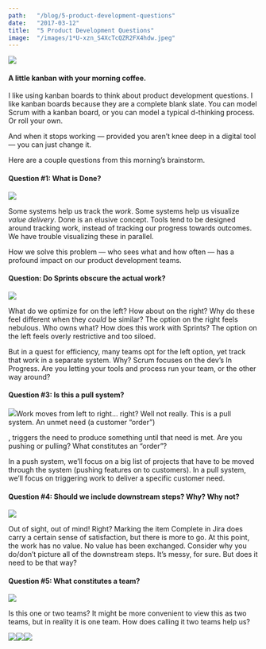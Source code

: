 ```yaml
---
path:	"/blog/5-product-development-questions"
date:	"2017-03-12"
title:	"5 Product Development Questions"
image:	"/images/1*U-xzn_S4XcTcQZR2FX4hdw.jpeg"
---
```


![](/images/1*U-xzn_S4XcTcQZR2FX4hdw.jpeg)

#### A little kanban with your morning coffee.

I like using kanban boards to think about product development questions. I like kanban boards because they are a complete blank slate. You can model Scrum with a kanban board, or you can model a typical d-thinking process. Or roll your own.

And when it stops working — provided you aren’t knee deep in a digital tool — you can just change it.

Here are a couple questions from this morning’s brainstorm.

#### **Question #1: What is Done?**

![](/images/1*LYbaaauE3re4ysBYiXJAbQ.png)

Some systems help us track the *work*. Some systems help us visualize *value delivery*. Done is an elusive concept. Tools tend to be designed around tracking work, instead of tracking our progress towards outcomes. We have trouble visualizing these in parallel.

How we solve this problem — who sees what and how often — has a profound impact on our product development teams.

#### Question: Do Sprints obscure the actual work?

![](/images/1*Nqypr4NRqJejtb1lhaSsXQ.png)

What do we optimize for on the left? How about on the right? Why do these feel different when they *could* be similar? The option on the right feels nebulous. Who owns what? How does this work with Sprints? The option on the left feels overly restrictive and too siloed.

But in a quest for efficiency, many teams opt for the left option, yet track that work in a separate system. Why? Scrum focuses on the dev’s In Progress. Are you letting your tools and process run your team, or the other way around?

#### **Question #3: Is this a pull system?**

![](/images/1*2piaalX3reEq-7U3yVXzfQ.png)Work moves from left to right… right? Well not really. This is a pull system. An unmet need (a customer “order”)

, triggers the need to produce something until that need is met. Are you pushing or pulling? What constitutes an “order”?

In a push system, we’ll focus on a big list of projects that have to be moved through the system (pushing features on to customers). In a pull system, we’ll focus on triggering work to deliver a specific customer need.

#### Question #4: Should we include downstream steps? Why? Why not?

![](/images/1*VWRpPQa_TwF624C8ECUV4w.png)

Out of sight, out of mind! Right? Marking the item Complete in Jira does carry a certain sense of satisfaction, but there is more to go. At this point, the work has no value. No value has been exchanged. Consider why you do/don’t picture all of the downstream steps. It’s messy, for sure. But does it need to be that way?

#### Question #5: What constitutes a team?

![](/images/1*D1-e_0S4xFwZ64ErzLUEOA.png)

Is this one or two teams? It might be more convenient to view this as two teams, but in reality it is one team. How does calling it two teams help us?

[![](/images/1*iq0EKuOUS52AtOW_RSKNxA.jpeg)](http://eepurl.com/bBbrFX)[![](/images/1*sg1PGrUIRQvIDH7bb2OY0A.jpeg)](https://europe2017.eventbrite.com/?aff=mediumfooter)[![](/images/1*N1UpkDFpA5UrRxen2NHxtw.jpeg)](http://startupgrind.com/chapters)